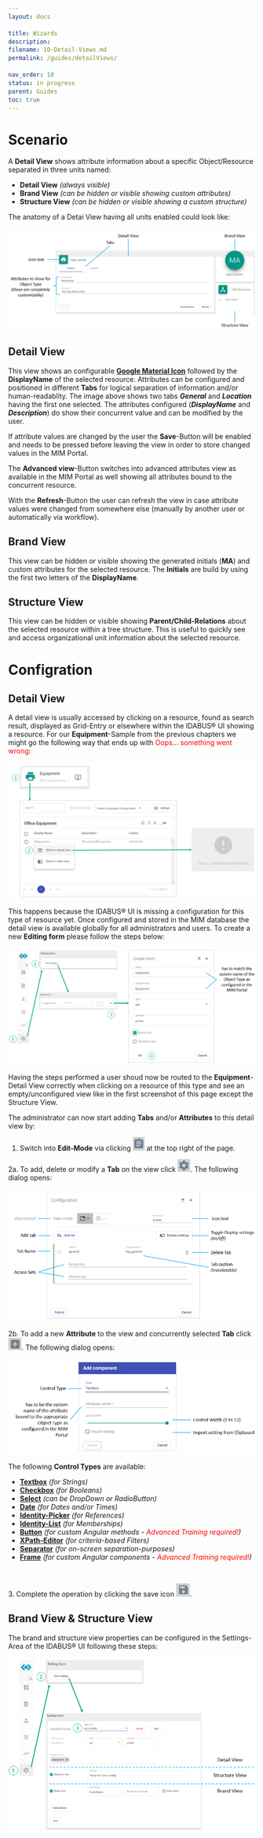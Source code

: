 ```yaml
---
layout: docs

title: Wizards
description:
filename: 10-Detail-Views.md
permalink: /guides/detailViews/

nav_order: 10
status: in progress
parent: Guides
toc: true
---
```


# Scenario

A **Detail View** shows attribute information about a specific Object/Resource separated in three units named:

- **Detail View** _(always visible)_
- **Brand View** _(can be hidden or visible showing custom attributes)_
- **Structure View** _(can be hidden or visible showing a custom structure)_

The anatomy of a Detai View having all units enabled could look like:

![image.png](/img/image-a92b5c33-ab8c-4141-ba62-e50d206a8c4a.png)

## Detail View

This view shows an configurable [**Google Material Icon**](https://fonts.google.com/icons?style=baseline) followed by the **DisplayName** of the selected resource. Attributes can be configured and positioned in different **Tabs** for logical separation of information and/or human-readablity. The image above shows two tabs _**General**_ and _**Location**_ having the first one selected. The attributes configured (_**DisplayName**_ and _**Description**_) do show their concurrent value and can be modified by the user.

If attribute values are changed by the user the **Save**-Button will be enabled and needs to be pressed before leaving the view in order to store changed values in the MIM Portal.

The **Advanced view**-Button switches into advanced attributes view as available in the MIM Portal as well showing all attributes bound to the concurrent resource.

With the **Refresh**-Button the user can refresh the view in case attribute values were changed from somewhere else (manually by another user or automatically via workflow).
<br>

## Brand View

This view can be hidden or visible showing the generated initials (**MA**) and custom attributes for the selected resource. The **Initials** are build by using the first two letters of the **DisplayName**.
<br>

## Structure View

This view can be hidden or visible showing **Parent/Child-Relations** about the selected resource within a tree structure. This is useful to quickly see and access organizational unit information about the selected resource.
<br>

# Configration

## Detail View

A detail view is usually accessed by clicking on a resource, found as search result, displayed as Grid-Entry or elsewhere within the IDABUS® UI showing a resource. For our **Equipment**-Sample from the previous chapters we might go the following way that ends up with <span style="color:red;">Oops... something went wrong</span>:

![image.png](/img/image-6f0bf18c-9062-423c-9c20-b5aeb907c7e9.png)

This happens because the IDABUS® UI is missing a configuration for this type of resource yet. Once configured and stored in the MIM database the detail view is available globally for all administrators and users. To create a new **Editing form** please follow the steps below:

![image.png](/img/image-df4cd186-61b2-4a3f-a1b1-4e565a0876e6.png)

Having the steps performed a user shoud now be routed to the **Equipment**-Detail View correctly when clicking on a resource of this type and see an empty/unconfigured view like in the first screenshot of this page except the Structure View.

The administrator can now start adding **Tabs** and/or **Attributes** to this detail view by:

1. Switch into **Edit-Mode** via clicking ![image.png](/img/image-50d61311-00a1-44bb-996f-f1a045244c0d.png) at the top right of the page.

2a. To add, delete or modify a **Tab** on the view click ![image.png](/img/image-0b6a6e4e-4ff7-4be8-bebc-d360cb30cf28.png). The following dialog opens:

![image.png](/img/image-3740506c-23e9-4e01-90b4-690848439682.png)

2b. To add a new **Attribute** to the view and concurrently selected **Tab** click ![image.png](/img/image-c0064dbc-083e-464a-adfc-7e1a8dee836d.png). The following dialog opens:

![image.png](/img/image-23e50beb-466c-4e0f-abcf-2e0fb838cc49.png)

The following **Control Types** are available:

- [**Textbox**](/OCG-UI/Editors/Text-Editor) _(for Strings)_
- [**Checkbox**](/OCG-UI/Editors/Boolean-Editor) _(for Booleans)_
- [**Select**](/OCG-UI/Editors/Select-Editor) _(can be DropDown or RadioButton)_
- [**Date**](/OCG-UI/Editors/Date-Editor) _(for Dates and/or Times)_
- [**Identity-Picker**](/OCG-UI/Editors/Identity-Editor) _(for References)_
- [**Identity-List**](/OCG-UI/Editors/Identities-Editor) _(for Memberships)_
- [**Button**](/OCG-UI/Editors/Button-Editor) _(for custom Angular methods - <span style="color: red;">Advanced Training required!</span>)_
- [**XPath-Editor**](/OCG-UI/Editors/XPath-Editor) _(for criteria-based Filters)_
- [**Separator**](/OCG-UI/Editors/Separator-Editor) _(for on-screen separation-purposes)_
- [**Frame**](/OCG-UI/Editors/Frame-Editor) _(for custom Angular components - <span style="color: red;">Advanced Training required!</span>)_
<br>

3\. Complete the operation by clicking the save icon ![image.png](/img/image-3fe151b9-b712-480d-9ea6-ce4082cd908a.png).
<br>

## Brand View & Structure View

The brand and structure view properties can be configured in the Settings-Area of the IDABUS® UI following these steps:

![image.png](/img/image-33cd7260-ad67-4242-a66c-f11dcb0ebd0f.png)
